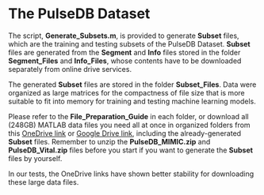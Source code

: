 # The PulseDB Dataset

The script, **Generate_Subsets.m**, is provided to generate **Subset** files, which are the training and testing subsets of the PulseDB Dataset. **Subset** files are generated from the **Segment** and **Info** files stored in the folder **Segment_Files** and **Info_Files**, whose contents have to be downloaded separately from online drive services.

The generated **Subset** files are stored in the folder **Subset_Files**. Data were organized as large matrices for the compactness of file size that is more suitable to fit into memory for training and testing machine learning models.

Please refer to the **File_Preparation_Guide** in each folder, or download all (248GB) MATLAB data files you need all at once in organized folders from this [OneDrive link](https://rutgersconnect-my.sharepoint.com/:f:/g/personal/ww329_soe_rutgers_edu/ElnVrq7MWdVGvvZztLCuNe0BDJ1YKh9FNBM0tK2BJVC0ew?e=fQYySg) or [Google Drive link](https://drive.google.com/drive/folders/1behw-Dljs8-p2axHQ6KJZ5HTRKQHQgnS?usp=sharing), including the already-generated **Subset** files. Remember to unzip the **PulseDB_MIMIC.zip** and **PulseDB_Vital.zip** files before you start if you want to generate the **Subset** files by yourself.

In our tests, the OneDrive links have shown better stability for downloading these large data files.
